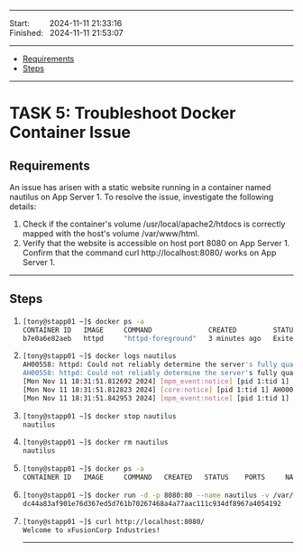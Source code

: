 
------------------------------

Start: &nbsp;&nbsp;&nbsp;&nbsp;&nbsp;&nbsp;&nbsp;&nbsp;2024-11-11 21:33:16  
Finished: &nbsp;&nbsp;2024-11-11 21:53:07

------------------------------

- [Requirements](#requirements)
- [Steps](#steps)

------------------------------

# TASK 5: Troubleshoot Docker Container Issue

## Requirements

An issue has arisen with a static website running in a container named nautilus on App Server 1.
To resolve the issue, investigate the following details:
  1) Check if the container's volume /usr/local/apache2/htdocs is correctly mapped with the host's volume /var/www/html.
  2) Verify that the website is accessible on host port 8080 on App Server 1.
    Confirm that the command curl http://localhost:8080/ works on App Server 1.

------------------------------

## Steps

1) ```bash
   [tony@stapp01 ~]$ docker ps -a
   CONTAINER ID   IMAGE     COMMAND              CREATED         STATUS                     PORTS     NAMES
   b7e0a6e82aeb   httpd     "httpd-foreground"   3 minutes ago   Exited (0) 3 minutes ago             nautilus
   ```
2) ```bash
   [tony@stapp01 ~]$ docker logs nautilus
   AH00558: httpd: Could not reliably determine the server's fully qualified domain name, using 172.12.0.2. Set the 'ServerName' directive globally to suppress this message
   AH00558: httpd: Could not reliably determine the server's fully qualified domain name, using 172.12.0.2. Set the 'ServerName' directive globally to suppress this message
   [Mon Nov 11 18:31:51.812692 2024] [mpm_event:notice] [pid 1:tid 1] AH00489: Apache/2.4.62 (Unix) configured -- resuming normal operations
   [Mon Nov 11 18:31:51.812823 2024] [core:notice] [pid 1:tid 1] AH00094: Command line: 'httpd -D FOREGROUND'
   [Mon Nov 11 18:31:51.842953 2024] [mpm_event:notice] [pid 1:tid 1] AH00492: caught SIGWINCH, shutting down gracefully
   ```
3) ```bash
   [tony@stapp01 ~]$ docker stop nautilus
   nautilus
   ```
4) ```bash
   [tony@stapp01 ~]$ docker rm nautilus
   nautilus
   ```
5) ```bash
   [tony@stapp01 ~]$ docker ps -a
   CONTAINER ID   IMAGE     COMMAND   CREATED   STATUS    PORTS     NAMES
   ```
6) ```bash
   [tony@stapp01 ~]$ docker run -d -p 8080:80 --name nautilus -v /var/www/html:/usr/local/apache2/htdocs httpd:latest
   dc44a83af901e76d367ed5d761b70267468a4a77aac111c934df8967a4054192
   ```
7) ```bash
   [tony@stapp01 ~]$ curl http://localhost:8080/
   Welcome to xFusionCorp Industries!
   ```
   
   ------------------------------
